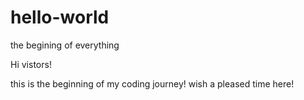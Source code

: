 # hello-world
the begining of everything

Hi vistors!

this is the beginning of my coding journey! wish a pleased time here!
